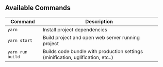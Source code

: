## Available Commands

| Command          | Description                                                                     |
| ---------------- | ------------------------------------------------------------------------------- |
| `yarn`           | Install project dependencies                                                    |
| `yarn start`     | Build project and open web server running project                               |
| `yarn run build` | Builds code bundle with production settings (minification, uglification, etc..) |
